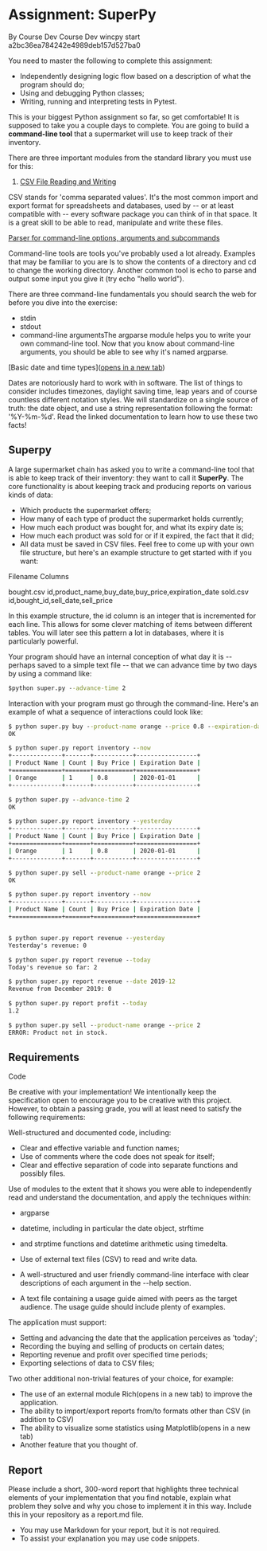 # Assignment: SuperPy

By Course Dev
Course Dev
wincpy start a2bc36ea784242e4989deb157d527ba0

You need to master the following to complete this assignment:

- Independently designing logic flow based on a description of what the program should do;
- Using and debugging Python classes;
- Writing, running and interpreting tests in Pytest.
  
This is your biggest Python assignment so far, so get comfortable! It is supposed to take you a couple days to complete. You are going to build a **command-line tool** that a supermarket will use to keep track of their inventory.

There are three important modules from the standard library you must use for this:

1. [CSV File Reading and Writing](https://docs.python.org/3/library/csv.html)

CSV stands for 'comma separated values'. It's the most common import and export format for spreadsheets and databases, used by -- or at least compatible with -- every software package you can think of in that space. It is a great skill to be able to read, manipulate and write these files.

[Parser for command-line options, arguments and subcommands](https://docs.python.org/3/library/argparse.html)

Command-line tools are tools you've probably used a lot already. Examples that may be familiar to you are ls to show the contents of a directory and cd to change the working directory. Another common tool is echo to parse and output some input you give it (try echo "hello world").

There are three command-line fundamentals you should search the web for before you dive into the exercise:

- stdin
- stdout
- command-line argumentsThe argparse module helps you to write your own command-line tool. Now that you know about command-line arguments, you should be able to see why it's named argparse.

[Basic date and time types]([opens in a new tab](https://docs.python.org/3/library/datetime.html))

Dates are notoriously hard to work with in software. The list of things to consider includes timezones, daylight saving time, leap years and of course countless different notation styles. We will standardize on a single source of truth: the date object, and use a string representation following the format: '%Y-%m-%d'. Read the linked documentation to learn how to use these two facts!

## Superpy

A large supermarket chain has asked you to write a command-line tool that is able to keep track of their inventory: they want to call it **SuperPy**. The core functionality is about keeping track and producing reports on various kinds of data:

- Which products the supermarket offers;
- How many of each type of product the supermarket holds currently;
- How much each product was bought for, and what its expiry date is;
- How much each product was sold for or if it expired, the fact that it did;
- All data must be saved in CSV files. Feel free to come up with your own file structure, but here's an example structure to get started with if you want:

Filename            Columns

bought.csv id,product_name,buy_date,buy_price,expiration_date
sold.csv id,bought_id,sell_date,sell_price

In this example structure, the id column is an integer that is incremented for each line. This allows for some clever matching of items between different tables. You will later see this pattern a lot in databases, where it is particularly powerful.

Your program should have an internal conception of what day it is -- perhaps saved to a simple text file -- that we can advance time by two days by using a command like:

```cmd
$python super.py --advance-time 2
```

Interaction with your program must go through the command-line. Here's an example of what a sequence of interactions could look like:

```cmd
$ python super.py buy --product-name orange --price 0.8 --expiration-date 2020-01-01
OK

$ python super.py report inventory --now
+--------------+-------+-----------+-----------------+
| Product Name | Count | Buy Price | Expiration Date |
+==============+=======+===========+=================+
| Orange       | 1     | 0.8       | 2020-01-01      |
+--------------+-------+-----------+-----------------+

$ python super.py --advance-time 2
OK

$ python super.py report inventory --yesterday
+--------------+-------+-----------+-----------------+
| Product Name | Count | Buy Price | Expiration Date |
+==============+=======+===========+=================+
| Orange       | 1     | 0.8       | 2020-01-01      |
+--------------+-------+-----------+-----------------+

$ python super.py sell --product-name orange --price 2
OK

$ python super.py report inventory --now
+--------------+-------+-----------+-----------------+
| Product Name | Count | Buy Price | Expiration Date |
+==============+=======+===========+=================+


$ python super.py report revenue --yesterday
Yesterday's revenue: 0

$ python super.py report revenue --today
Today's revenue so far: 2

$ python super.py report revenue --date 2019-12
Revenue from December 2019: 0

$ python super.py report profit --today
1.2

$ python super.py sell --product-name orange --price 2
ERROR: Product not in stock.
```

## Requirements

Code

Be creative with your implementation! We intentionally keep the specification open to encourage you to be creative with this project. However, to obtain a passing grade, you will at least need to satisfy the following requirements:

Well-structured and documented code, including:

- Clear and effective variable and function names;
- Use of comments where the code does not speak for itself;
- Clear and effective separation of code into separate functions and possibly files.

Use of modules to the extent that it shows you were able to independently read and understand the documentation, and apply the techniques within:

- argparse
- datetime, including in particular the date object, strftime
- and strptime functions and datetime arithmetic using timedelta.

- Use of external text files (CSV) to read and write data.
- A well-structured and user friendly command-line interface with clear descriptions of each argument in the --help section.
- A text file containing a usage guide aimed with peers as the target audience. The usage guide should include plenty of examples.

The application must support:

- Setting and advancing the date that the application perceives as 'today';
- Recording the buying and selling of products on certain dates;
- Reporting revenue and profit over specified time periods;
- Exporting selections of data to CSV files;

Two other additional non-trivial features of your choice, for example:

- The use of an external module Rich(opens in a new tab) to improve the application.
- The ability to import/export reports from/to formats other than CSV (in addition to CSV)
- The ability to visualize some statistics using Matplotlib(opens in a new tab)
- Another feature that you thought of.

## Report

Please include a short, 300-word report that highlights three technical elements of your implementation that you find notable, explain what problem they solve and why you chose to implement it in this way. Include this in your repository as a report.md file.

- You may use Markdown for your report, but it is not required.
- To assist your explanation you may use code snippets.